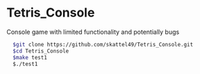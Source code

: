 # Tetris_Console
Console game with limited functionality and potentially bugs
```bash
  $git clone https://github.com/skattel49/Tetris_Console.git
  $cd Tetris_Console
  $make test1
  $./test1
```
